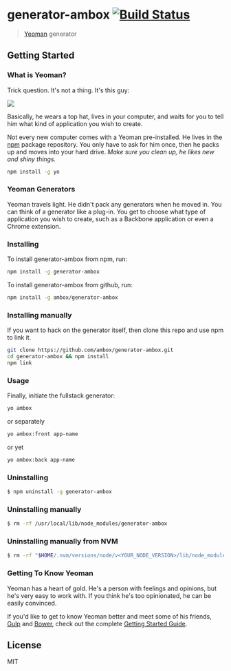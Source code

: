 # generator-ambox [![Build Status](https://secure.travis-ci.org/ambox/generator-ambox.png?branch=master)](https://travis-ci.org/ambox/generator-ambox)

> [Yeoman](http://yeoman.io) generator


## Getting Started

### What is Yeoman?

Trick question. It's not a thing. It's this guy:

![](http://i.imgur.com/OKsSuGS.jpg)

Basically, he wears a top hat, lives in your computer, and waits for you to tell him what kind of application you wish to create.

Not every new computer comes with a Yeoman pre-installed. He lives in the [npm](https://npmjs.org) package repository. You only have to ask for him once, then he packs up and moves into your hard drive. *Make sure you clean up, he likes new and shiny things.*

```bash
npm install -g yo
```

### Yeoman Generators

Yeoman travels light. He didn't pack any generators when he moved in. You can think of a generator like a plug-in. You get to choose what type of application you wish to create, such as a Backbone application or even a Chrome extension.

### Installing

To install generator-ambox from npm, run:

```bash
npm install -g generator-ambox
```

To install generator-ambox from github, run:

```bash
npm install -g ambox/generator-ambox
```

### Installing manually

If you want to hack on the generator itself, then clone this repo and use npm to link it.

```bash
git clone https://github.com/ambox/generator-ambox.git
cd generator-ambox && npm install
npm link
```

### Usage

Finally, initiate the fullstack generator:

```bash
yo ambox
```

or separately

```bash
yo ambox:front app-name
```

or yet

```bash
yo ambox:back app-name
```

### Uninstalling

```bash
$ npm uninstall -g generator-ambox
```

### Uninstalling manually

```bash
$ rm -rf /usr/local/lib/node_modules/generator-ambox
```

### Uninstalling manually from NVM

```bash
$ rm -rf "$HOME/.nvm/versions/node/v<YOUR_NODE_VERSION>/lib/node_modules/generator-ambox"
```

### Getting To Know Yeoman

Yeoman has a heart of gold. He's a person with feelings and opinions, but he's very easy to work with. If you think he's too opinionated, he can be easily convinced.

If you'd like to get to know Yeoman better and meet some of his friends, [Gulp](http://gulpjs.org) and [Bower](http://bower.io), check out the complete [Getting Started Guide](https://github.com/yeoman/yeoman/wiki/Getting-Started).


## License

MIT
